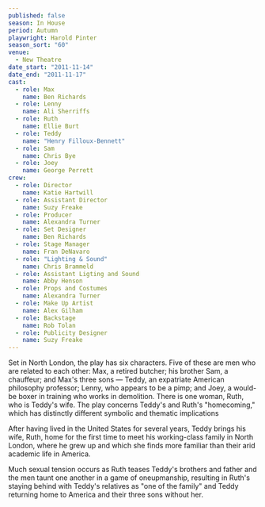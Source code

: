 ```yaml
---
published: false
season: In House
period: Autumn
playwright: Harold Pinter
season_sort: "60"
venue: 
  - New Theatre
date_start: "2011-11-14"
date_end: "2011-11-17"
cast: 
  - role: Max
    name: Ben Richards
  - role: Lenny
    name: Ali Sherriffs
  - role: Ruth
    name: Ellie Burt
  - role: Teddy
    name: "Henry Filloux-Bennett"
  - role: Sam
    name: Chris Bye
  - role: Joey
    name: George Perrett
crew: 
  - role: Director
    name: Katie Hartwill
  - role: Assistant Director
    name: Suzy Freake
  - role: Producer
    name: Alexandra Turner
  - role: Set Designer
    name: Ben Richards
  - role: Stage Manager
    name: Fran DeNavaro
  - role: "Lighting & Sound"
    name: Chris Brammeld
  - role: Assistant Ligting and Sound
    name: Abby Henson
  - role: Props and Costumes
    name: Alexandra Turner
  - role: Make Up Artist
    name: Alex Gilham
  - role: Backstage
    name: Rob Tolan
  - role: Publicity Designer
    name: Suzy Freake
---
```


Set in North London, the play has six characters. Five of these are men who are related to each other: Max, a retired butcher; his brother Sam, a chauffeur; and Max's three sons — Teddy, an expatriate American philosophy professor; Lenny, who appears to be a pimp; and Joey, a would-be boxer in training who works in demolition. There is one woman, Ruth, who is Teddy's wife. The play concerns Teddy's and Ruth's "homecoming," which has distinctly different symbolic and thematic implications

After having lived in the United States for several years, Teddy brings his wife, Ruth, home for the first time to meet his working-class family in North London, where he grew up and which she finds more familiar than their arid academic life in America.

Much sexual tension occurs as Ruth teases Teddy's brothers and father and the men taunt one another in a game of oneupmanship, resulting in Ruth's staying behind with Teddy's relatives as "one of the family" and Teddy returning home to America and their three sons without her.
